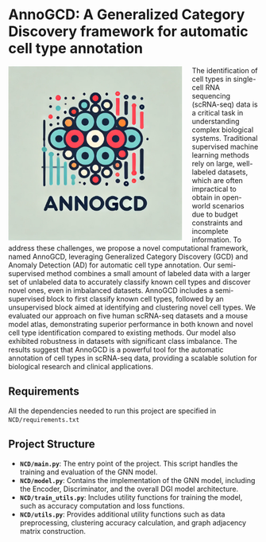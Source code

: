 # AnnoGCD: A Generalized Category Discovery framework for automatic cell type annotation

<p align="left">
  <img src="NCD/AnnoGCD.jpg" alt="Logo" width="350" align="left" style="margin-right: 20px;">

The identification of cell types in single-cell RNA sequencing (scRNA-seq) data is a critical task in understanding complex biological systems. Traditional supervised machine learning methods rely on large, well-labeled datasets, which are often impractical to obtain in open-world scenarios due to budget constraints and incomplete information. To address these challenges, we propose a novel computational framework, named AnnoGCD, leveraging Generalized Category Discovery (GCD) and Anomaly Detection (AD) for automatic cell type annotation. Our semi-supervised method combines a small amount of labeled data with a larger set of unlabeled data to accurately classify known cell types and discover novel ones, even in imbalanced datasets. AnnoGCD includes a semi-supervised block to first classify known cell types, followed by an unsupervised block aimed at identifying and clustering novel cell types. We evaluated our approach on five human scRNA-seq datasets and a mouse model atlas, demonstrating superior performance in both known and novel cell type identification compared to existing methods. Our model also exhibited robustness in datasets with significant class imbalance. The results suggest that AnnoGCD is a powerful tool for the automatic annotation of cell types in scRNA-seq data, providing a scalable solution for biological research and clinical applications.

## Requirements

All the dependencies needed to run this project are specified in `NCD/requirements.txt`

## Project Structure

- **`NCD/main.py`**: The entry point of the project. This script handles the training and evaluation of the GNN model.
- **`NCD/model.py`**: Contains the implementation of the GNN model, including the Encoder, Discriminator, and the overall DGI model architecture.
- **`NCD/train_utils.py`**: Includes utility functions for training the model, such as accuracy computation and loss functions.
- **`NCD/utils.py`**: Provides additional utility functions such as data preprocessing, clustering accuracy calculation, and graph adjacency matrix construction.

